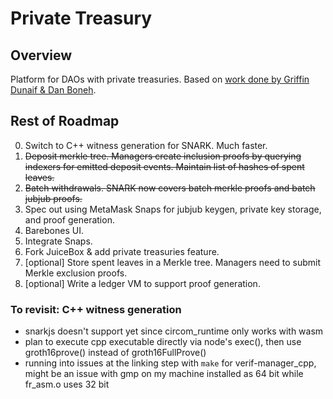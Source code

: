 # Private Treasury

## Overview
Platform for DAOs with private treasuries. Based on [work done by Griffin Dunaif & Dan Boneh](https://hackmd.io/nCASdhqVQNWwMhpTmKpnKQ).

## Rest of Roadmap
0. Switch to C++ witness generation for SNARK. Much faster. 
1. ~~Deposit merkle tree. Managers create inclusion proofs by querying indexers 
   for emitted deposit events. Maintain list of hashes of spent leaves.~~
2. ~~Batch withdrawals. SNARK now covers batch merkle proofs and batch jubjub
   proofs.~~
3. Spec out using MetaMask Snaps for jubjub keygen, private key storage, and 
   proof generation. 
4. Barebones UI. 
5. Integrate Snaps. 
6. Fork JuiceBox & add private treasuries feature. 
7. [optional] Store spent leaves in a Merkle tree. Managers need to submit 
              Merkle exclusion proofs. 
8. [optional] Write a ledger VM to support proof generation. 

### To revisit: C++ witness generation
- snarkjs doesn't support yet since circom_runtime only works with wasm 
- plan to execute cpp executable directly via node's exec(), then use 
  groth16prove() instead of groth16FullProve()
- running into issues at the linking step with `make` for verif-manager_cpp, 
  might be an issue with gmp on my machine installed as 64 bit while fr_asm.o 
  uses 32 bit 
